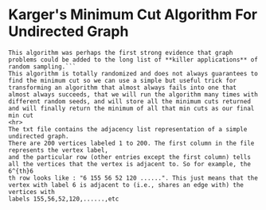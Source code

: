 # Karger's Minimum Cut Algorithm For Undirected Graph
``` The random contraction algorithm, discovered by Karger only 20ish years ago (while a PhD student at Stanford). This algorithm solves the minimum cut problem --- given an undirected graph, separate the vertices into two non-empty groups to minimize the number of "crossing edges". Such problems come up when reasoning about, for example, physical networks, social networks, and images. 
This algorithm was perhaps the first strong evidence that graph problems could be added to the long list of **killer applications** of random sampling.```
This algorithm is totally randomized and does not always guarantees to find the minimum cut so we can use a simple but useful trick for transforming an algorithm that almost always fails into one that almost always succeeds, that we will run the algorithm many times with different random seeds, and will store all the minimum cuts returned and will finally return the minimum of all that min cuts as our final min cut
<hr>
The txt file contains the adjacency list representation of a simple undirected graph. 
There are 200 vertices labeled 1 to 200. The first column in the file represents the vertex label, 
and the particular row (other entries except the first column) tells all the vertices that the vertex is adjacent to. So for example, the 6^{th}6 
th row looks like : "6 155 56 52 120 ......". This just means that the vertex with label 6 is adjacent to (i.e., shares an edge with) the vertices with 
labels 155,56,52,120,......,etc


